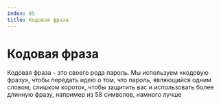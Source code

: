 ```yaml
---
index: 85
title: Кодовая фраза
---
```

# Кодовая фраза

Кодовая фраза - это своего рода пароль. Мы используем «кодовую фразу», чтобы передать идею о том, что пароль, являющийся одним словом, слишком короток, чтобы защитить вас и использовать более длинную фразу, например из 58 символов, намного лучше
